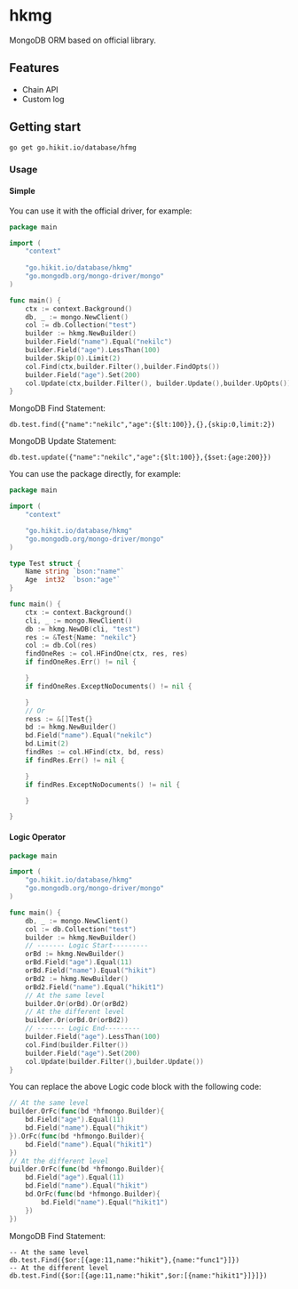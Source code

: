 # hkmg

MongoDB ORM based on official library.

## Features

- Chain API
- Custom log

## Getting start

`go get go.hikit.io/database/hfmg`

### Usage

#### Simple
You can use it with the official driver, for example:

```go
package main

import (
	"context"
	
	"go.hikit.io/database/hkmg"
	"go.mongodb.org/mongo-driver/mongo"
)

func main() {
	ctx := context.Background()
	db, _ := mongo.NewClient()
	col := db.Collection("test")
	builder := hkmg.NewBuilder()
	builder.Field("name").Equal("nekilc")
	builder.Field("age").LessThan(100)
	builder.Skip(0).Limit(2)
	col.Find(ctx,builder.Filter(),builder.FindOpts())
	builder.Field("age").Set(200)
	col.Update(ctx,builder.Filter(), builder.Update(),builder.UpOpts())
}
```
MongoDB Find Statement:
```genericsql
db.test.find({"name":"nekilc","age":{$lt:100}},{},{skip:0,limit:2})
```

MongoDB Update Statement:
```mongo
db.test.update({"name":"nekilc","age":{$lt:100}},{$set:{age:200}})
```

You can use the package directly, for example:

```go
package main

import (
	"context"

	"go.hikit.io/database/hkmg"
	"go.mongodb.org/mongo-driver/mongo"
)

type Test struct {
	Name string `bson:"name"`
	Age  int32  `bson:"age"`
}

func main() {
	ctx := context.Background()
	cli, _ := mongo.NewClient()
	db := hkmg.NewDB(cli, "test")
	res := &Test{Name: "nekilc"}
	col := db.Col(res)
	findOneRes := col.HFindOne(ctx, res, res)
	if findOneRes.Err() != nil {

	}
	if findOneRes.ExceptNoDocuments() != nil {

	}
	// Or
	ress := &[]Test{}
	bd := hkmg.NewBuilder()
	bd.Field("name").Equal("nekilc")
	bd.Limit(2)
	findRes := col.HFind(ctx, bd, ress)
	if findRes.Err() != nil {

	}
	if findRes.ExceptNoDocuments() != nil {

	}

}
```

#### Logic Operator

```go
package main

import (
	"go.hikit.io/database/hkmg"
	"go.mongodb.org/mongo-driver/mongo"
)

func main() {
	db, _ := mongo.NewClient()
	col := db.Collection("test")
	builder := hkmg.NewBuilder()
	// ------- Logic Start---------
	orBd := hkmg.NewBuilder()
	orBd.Field("age").Equal(11)
	orBd.Field("name").Equal("hikit")
	orBd2 := hkmg.NewBuilder()
	orBd2.Field("name").Equal("hikit1")
	// At the same level
	builder.Or(orBd).Or(orBd2)
	// At the different level
	builder.Or(orBd.Or(orBd2))
	// ------- Logic End---------
	builder.Field("age").LessThan(100)
	col.Find(builder.Filter())
	builder.Field("age").Set(200)
	col.Update(builder.Filter(),builder.Update())
}
```
You can replace the above Logic code block with the following code:
```go
// At the same level
builder.OrFc(func(bd *hfmongo.Builder){
	bd.Field("age").Equal(11)
    bd.Field("name").Equal("hikit")
}).OrFc(func(bd *hfmongo.Builder){
    bd.Field("name").Equal("hikit1")
})
// At the different level
builder.OrFc(func(bd *hfmongo.Builder){
    bd.Field("age").Equal(11)
    bd.Field("name").Equal("hikit")
	bd.OrFc(func(bd *hfmongo.Builder){
        bd.Field("name").Equal("hikit1")
    })
})
```
MongoDB Find Statement:
```genericsql
-- At the same level
db.test.Find({$or:[{age:11,name:"hikit"},{name:"func1"}]})
-- At the different level
db.test.Find({$or:[{age:11,name:"hikit",$or:[{name:"hikit1"}]}]})
```